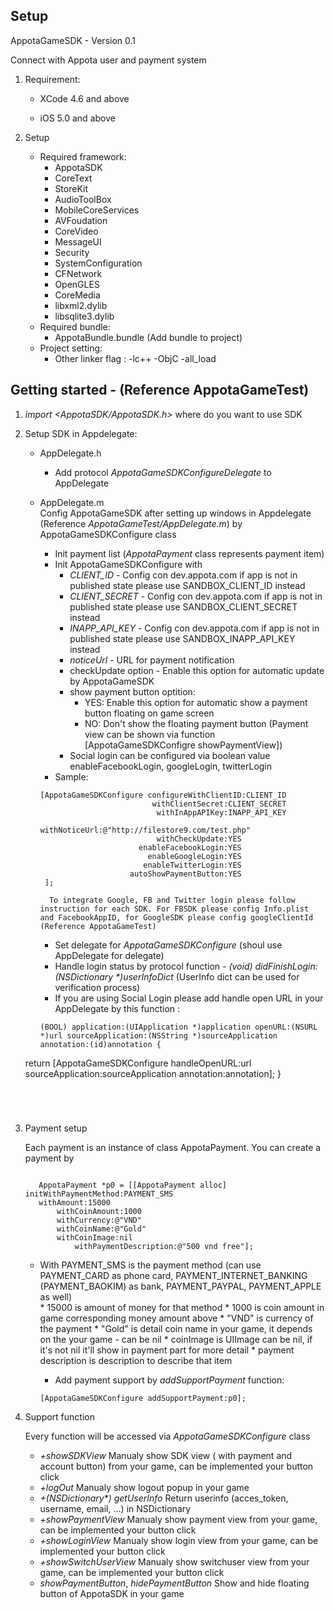 Setup
------------------

AppotaGameSDK - Version 0.1

Connect with Appota user and payment system

1. Requirement:

	*	XCode 4.6 and above

	*	iOS 5.0 and above

2. Setup

	*	Required framework: 
		* AppotaSDK
		* CoreText
		* StoreKit
		* AudioToolBox
		* MobileCoreServices
		* AVFoudation
		* CoreVideo
		* MessageUI
		* Security
		* SystemConfiguration
		* CFNetwork
		* OpenGLES
		* CoreMedia
		* libxml2.dylib
		* libsqlite3.dylib
	* 	Required bundle:
		* AppotaBundle.bundle (Add bundle to project)
	* Project setting:
		* Other linker flag : -lc++ -ObjC -all_load
		
		
Getting started - (Reference AppotaGameTest)
----------------
1. 	*import <AppotaSDK/AppotaSDK.h>* where do you want to use SDK
2.	Setup SDK in Appdelegate:
	* AppDelegate.h
	
		* Add protocol *AppotaGameSDKConfigureDelegate* to AppDelegate
	* AppDelegate.m			
	Config AppotaGameSDK after setting up windows in Appdelegate (Reference *AppotaGameTest/AppDelegate.m*) by AppotaGameSDKConfigure class
		* Init payment list (*AppotaPayment* class represents payment item)
		* Init AppotaGameSDKConfigure with 
			* *CLIENT_ID* - Config con dev.appota.com if app is not in published state please use SANDBOX_CLIENT_ID instead
			* *CLIENT_SECRET* - Config con dev.appota.com if app is not in published state please use SANDBOX_CLIENT_SECRET instead
			* *INAPP_API_KEY* - Config con dev.appota.com if app is not in published state please use SANDBOX_INAPP_API_KEY instead
			* *noticeUrl* - URL for payment notification
			* checkUpdate option - Enable this option for automatic update by AppotaGameSDK
			* show payment button optition:
				- YES: Enable this option for automatic show a payment button floating on game screen
				- NO: Don't show the floating payment button (Payment view can be shown via function [AppotaGameSDKConfigre showPaymentView])
			* Social login can be configured via boolean value enableFacebookLogin, googleLogin, twitterLogin
		* Sample:
		
		~~~~
	    [AppotaGameSDKConfigure configureWithClientID:CLIENT_ID
                                 withClientSecret:CLIENT_SECRET
                                  withInAppAPIKey:INAPP_API_KEY
                         withNoticeUrl:@"http://filestore9.com/test.php"
                                  withCheckUpdate:YES
                              enableFacebookLogin:YES
                                enableGoogleLogin:YES
                               enableTwitterLogin:YES
                            autoShowPaymentButton:YES
	     ];
		
		~~~~
			To integrate Google, FB and Twitter login please follow instruction for each SDK. For FBSDK please config Info.plist and FacebookAppID, for GoogleSDK please config googleClientId (Reference AppotaGameTest)
		* Set delegate for *AppotaGameSDKConfigure* (shoul use AppDelegate for delegate)
		* Handle login status by protocol function *- (void) didFinishLogin:(NSDictionary \*)userInfoDict* (UserInfo dict can be used for verification process)
		* If you are using Social Login please add handle open URL in your AppDelegate by this function :
		
		~~~		
		(BOOL) application:(UIApplication *)application openURL:(NSURL *)url sourceApplication:(NSString *)sourceApplication annotation:(id)annotation {
    return [AppotaGameSDKConfigure handleOpenURL:url sourceApplication:sourceApplication annotation:annotation];
}
	~~~
		
		


3. Payment setup

	Each payment is an instance of class AppotaPayment. You can create a payment by
	
	~~~
	
	   AppotaPayment *p0 = [[AppotaPayment alloc]     initWithPaymentMethod:PAYMENT_SMS    
	   withAmount:15000 
	       withCoinAmount:1000 
	       withCurrency:@"VND" 
	       withCoinName:@"Gold" 
	       withCoinImage:nil    
    	       withPaymentDescription:@"500 vnd free"];    	
   ~~~       
    	       	       
	* With PAYMENT_SMS is the payment method (can use PAYMENT_CARD as phone card, PAYMENT_INTERNET_BANKING (PAYMENT_BAOKIM) as bank, PAYMENT_PAYPAL, PAYMENT_APPLE as well)		
			* 15000 is amount of money for that method
			* 1000 is coin amount in game corresponding money amount above
			* "VND" is currency of the payment
			* "Gold" is detail coin name in your game, it depends on the your game - can be nil
			* coinImage is UIImage can be nil, if it's not nil it'll show in payment part for more detail
			* payment description is description to describe that item
	
		* Add payment support by *addSupportPayment* function:
		
		~~~
	    [AppotaGameSDKConfigure addSupportPayment:p0];		
		~~~
3. Support function

	Every function will be accessed via  *AppotaGameSDKConfigure* class
	* *+showSDKView* Manualy show SDK view ( with payment and account button) from your game, can be implemented your button click
	* *+logOut* Manualy show logout popup in your game
	* *+(NSDictionary\*) getUserInfo* Return userinfo (acces_token, username, email, …) in NSDictionary
	* *+showPaymentView* Manualy show payment view from your game, can be implemented your button click
	* *+showLoginView* Manualy show login view from your game, can be implemented your button click
	* *+showSwitchUserView* Manualy show switchuser view from your game, can be implemented your button click	
	* *showPaymentButton*, *hidePaymentButton* Show and hide floating button of AppotaSDK in your game
